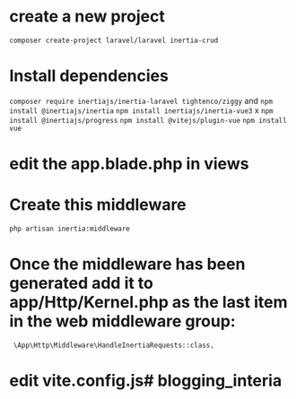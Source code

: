 # create a new project
`composer create-project laravel/laravel inertia-crud`
# Install dependencies
`composer require inertiajs/inertia-laravel tightenco/ziggy`
    and
`npm install @inertiajs/inertia`
`npm install inertiajs/inertia-vue3` x
`npm install @inertiajs/progress`
`npm install @vitejs/plugin-vue`
`npm install vue`
# edit the app.blade.php in views
# Create this middleware
`php artisan inertia:middleware`
 # Once the middleware has been generated add it to app/Http/Kernel.php as the last item in the web middleware group:
 ` \App\Http\Middleware\HandleInertiaRequests::class,`
 # edit vite.config.js# blogging_interia
